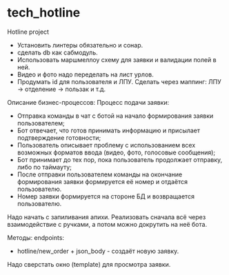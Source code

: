# tech_hotline
Hotline project

- Установить линтеры обязательно и сонар.
- сделать db как сабмодуль.
- Использовать маршмеллоу схему для заявки и валидации полей в ней.
- Видео и фото надо переделать на лист урлов.
- Продумать id для пользователя и ЛПУ. Сделать через маппинг: ЛПУ -> отделение -> пользак и т.д.

Описание бизнес-процессов:
Процесс подачи заявки:
- Отправка команды в чат с ботой на начало формирования заявки пользователем;
- Бот отвечает, что готов принимать информацию и присылает подтверждение готовности;
- Пользователь описывает проблему с использованием всех возможных форматов ввода (видео, фото, голосовые сообщения);
- Бот принимает до тех пор, пока пользователь продолжает отправку, либо по таймауту;
- После отправки пользователем команды на окончание формирования заявки формируется её номер и отдаётся пользователю.
- Номер заявки формируется на стороне БД и возвращается пользователю.

Надо начать с запиливания апихи. Реализовать сначала всё через взаимодействие с ручками, а потом можно 
докрутить на неё бота.

Методы:
endpoints:
 - hotline/new_order + json_body - создаёт новую заявку.
 
Надо сверстать окно (template) для просмотра заявки.